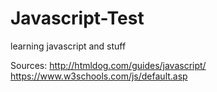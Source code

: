 # Javascript-Test
learning javascript and stuff


Sources:
http://htmldog.com/guides/javascript/ <br>
https://www.w3schools.com/js/default.asp
